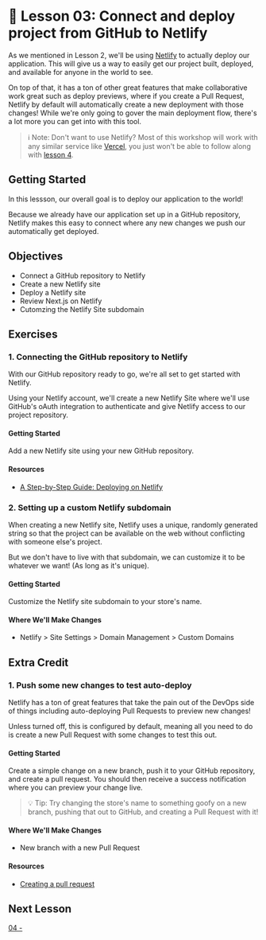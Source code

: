 # 📓 Lesson 03: Connect and deploy project from GitHub to Netlify

As we mentioned in Lesson 2, we'll be using [Netlify](https://netlify.com/) to actually deploy our application. This will give us a way to easily get our project built, deployed, and available for anyone in the world to see.

On top of that, it has a ton of other great features that make collaborative work great such as deploy previews, where if you create a Pull Request, Netlify by default will automatically create a new deployment with those changes! While we're only going to gover the main deployment flow, there's a lot more you can get into with this tool.

> ℹ️ Note: Don't want to use Netlify? Most of this workshop will work with any similar service like [Vercel](https://vercel.com/), you just won't be able to follow along with [lesson 4](https://google.com).

## Getting Started

In this lessson, our overall goal is to deploy our application to the world!

Because we already have our application set up in a GitHub repository, Netlify makes this easy to connect where any new changes we push our automatically get deployed.

## Objectives
* Connect a GitHub repository to Netlify
* Create a new Netlify site
* Deploy a Netlify site
* Review Next.js on Netlify
* Cutomzing the Netlify Site subdomain

## Exercises

### 1. Connecting the GitHub repository to Netlify

With our GitHub repository ready to go, we're all set to get started with Netlify.

Using your Netlify account, we'll create a new Netlify Site where we'll use GitHub's oAuth integration to authenticate and give Netlify access to our project repository.

#### Getting Started

Add a new Netlify site using your new GitHub repository.

#### Resources
* [A Step-by-Step Guide: Deploying on Netlify](https://www.netlify.com/blog/2016/09/29/a-step-by-step-guide-deploying-on-netlify/)

### 2. Setting up a custom Netlify subdomain

When creating a new Netlify site, Netlify uses a unique, randomly generated string so that the project can be available on the web without conflicting with someone else's project.

But we don't have to live with that subdomain, we can customize it to be whatever we want! (As long as it's unique).

#### Getting Started

Customize the Netlify site subdomain to your store's name.

#### Where We'll Make Changes

* Netlify > Site Settings > Domain Management > Custom Domains

## Extra Credit

### 1. Push some new changes to test auto-deploy

Netlify has a ton of great features that take the pain out of the DevOps side of things including auto-deploying Pull Requests to preview new changes!

Unless turned off, this is configured by default, meaning all you need to do is create a new Pull Request with some changes to test this out.

#### Getting Started

Create a simple change on a new branch, push it to your GitHub repository, and create a pull request. You should then receive a success notification where you can preview your change live.

> 💡 Tip: Try changing the store's name to something goofy on a new branch, pushing that out to GitHub, and creating a Pull Request with it!

#### Where We'll Make Changes
* New branch with a new Pull Request

#### Resources
* [Creating a pull request](https://docs.github.com/en/github/collaborating-with-pull-requests/proposing-changes-to-your-work-with-pull-requests/creating-a-pull-request)

## Next Lesson

[04 - ](https://github.com/colbyfayock/media-ecommerce-workshop/blob/main/lessons/04%20-%20Add%20Snipcart%20to%20the%20homepage.md)
